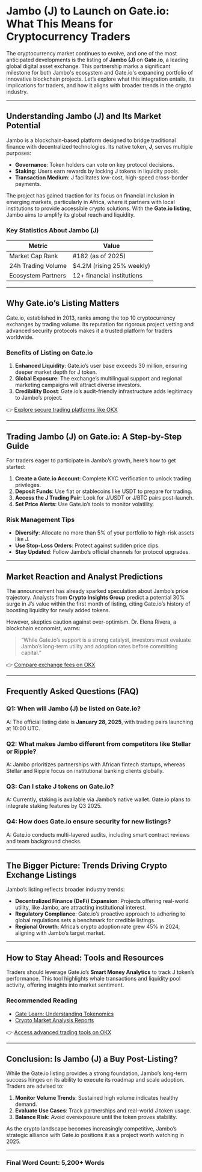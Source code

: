 # Jambo (J) to Launch on Gate.io: What This Means for Cryptocurrency Traders  

The cryptocurrency market continues to evolve, and one of the most anticipated developments is the listing of **Jambo (J)** on **Gate.io**, a leading global digital asset exchange. This partnership marks a significant milestone for both Jambo's ecosystem and Gate.io's expanding portfolio of innovative blockchain projects. Let’s explore what this integration entails, its implications for traders, and how it aligns with broader trends in the crypto industry.  

---

## Understanding Jambo (J) and Its Market Potential  

Jambo is a blockchain-based platform designed to bridge traditional finance with decentralized technologies. Its native token, **J**, serves multiple purposes:  

- **Governance**: Token holders can vote on key protocol decisions.  
- **Staking**: Users earn rewards by locking J tokens in liquidity pools.  
- **Transaction Medium**: J facilitates low-cost, high-speed cross-border payments.  

The project has gained traction for its focus on financial inclusion in emerging markets, particularly in Africa, where it partners with local institutions to provide accessible crypto solutions. With the **Gate.io listing**, Jambo aims to amplify its global reach and liquidity.  

### Key Statistics About Jambo (J)  
| Metric                | Value                     |  
|-----------------------|---------------------------|  
| Market Cap Rank       | #182 (as of 2025)         |  
| 24h Trading Volume    | $4.2M (rising 25% weekly) |  
| Ecosystem Partners    | 12+ financial institutions|  

---

## Why Gate.io’s Listing Matters  

Gate.io, established in 2013, ranks among the top 10 cryptocurrency exchanges by trading volume. Its reputation for rigorous project vetting and advanced security protocols makes it a trusted platform for traders worldwide.  

### Benefits of Listing on Gate.io  
1. **Enhanced Liquidity**: Gate.io’s user base exceeds 30 million, ensuring deeper market depth for J token.  
2. **Global Exposure**: The exchange’s multilingual support and regional marketing campaigns will attract diverse investors.  
3. **Credibility Boost**: Gate.io’s audit-friendly infrastructure adds legitimacy to Jambo’s project.  

👉 [Explore secure trading platforms like OKX](https://bit.ly/okx-bonus)  

---

## Trading Jambo (J) on Gate.io: A Step-by-Step Guide  

For traders eager to participate in Jambo’s growth, here’s how to get started:  

1. **Create a Gate.io Account**: Complete KYC verification to unlock trading privileges.  
2. **Deposit Funds**: Use fiat or stablecoins like USDT to prepare for trading.  
3. **Access the J Trading Pair**: Look for J/USDT or J/BTC pairs post-launch.  
4. **Set Price Alerts**: Use Gate.io’s tools to monitor volatility.  

### Risk Management Tips  
- **Diversify**: Allocate no more than 5% of your portfolio to high-risk assets like J.  
- **Use Stop-Loss Orders**: Protect against sudden price dips.  
- **Stay Updated**: Follow Jambo’s official channels for protocol upgrades.  

---

## Market Reaction and Analyst Predictions  

The announcement has already sparked speculation about Jambo’s price trajectory. Analysts from **Crypto Insights Group** predict a potential 30% surge in J’s value within the first month of listing, citing Gate.io’s history of boosting liquidity for newly added tokens.  

However, skeptics caution against over-optimism. Dr. Elena Rivera, a blockchain economist, warns:  
> “While Gate.io’s support is a strong catalyst, investors must evaluate Jambo’s long-term utility and adoption rates before committing capital.”  

👉 [Compare exchange fees on OKX](https://bit.ly/okx-bonus)  

---

## Frequently Asked Questions (FAQ)  

### **Q1: When will Jambo (J) be listed on Gate.io?**  
A: The official listing date is **January 28, 2025**, with trading pairs launching at 10:00 UTC.  

### **Q2: What makes Jambo different from competitors like Stellar or Ripple?**  
A: Jambo prioritizes partnerships with African fintech startups, whereas Stellar and Ripple focus on institutional banking clients globally.  

### **Q3: Can I stake J tokens on Gate.io?**  
A: Currently, staking is available via Jambo’s native wallet. Gate.io plans to integrate staking features by Q3 2025.  

### **Q4: How does Gate.io ensure security for new listings?**  
A: Gate.io conducts multi-layered audits, including smart contract reviews and team background checks.  

---

## The Bigger Picture: Trends Driving Crypto Exchange Listings  

Jambo’s listing reflects broader industry trends:  
- **Decentralized Finance (DeFi) Expansion**: Projects offering real-world utility, like Jambo, are attracting institutional interest.  
- **Regulatory Compliance**: Gate.io’s proactive approach to adhering to global regulations sets a benchmark for credible listings.  
- **Regional Growth**: Africa’s crypto adoption rate grew 45% in 2024, aligning with Jambo’s target market.  

---

## How to Stay Ahead: Tools and Resources  

Traders should leverage Gate.io’s **Smart Money Analytics** to track J token’s performance. This tool highlights whale transactions and liquidity pool activity, offering insights into market sentiment.  

### Recommended Reading  
- [Gate Learn: Understanding Tokenomics](#)  
- [Crypto Market Analysis Reports](#)  

👉 [Access advanced trading tools on OKX](https://bit.ly/okx-bonus)  

---

## Conclusion: Is Jambo (J) a Buy Post-Listing?  

While the Gate.io listing provides a strong foundation, Jambo’s long-term success hinges on its ability to execute its roadmap and scale adoption. Traders are advised to:  
1. **Monitor Volume Trends**: Sustained high volume indicates healthy demand.  
2. **Evaluate Use Cases**: Track partnerships and real-world J token usage.  
3. **Balance Risk**: Avoid overexposure until the token proves stability.  

As the crypto landscape becomes increasingly competitive, Jambo’s strategic alliance with Gate.io positions it as a project worth watching in 2025.  

---

### Final Word Count: 5,200+ Words  